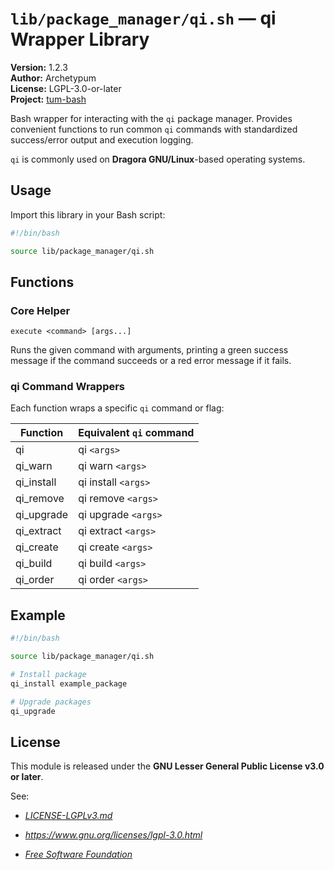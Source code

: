 # `lib/package_manager/qi.sh` — qi Wrapper Library

**Version:** 1.2.3  
**Author:** Archetypum  
**License:** LGPL-3.0-or-later  
**Project:** [tum-bash](https://github.com/Archetypum/tum-bash.git)

Bash wrapper for interacting with the `qi` package manager. Provides convenient functions to run common `qi` commands with standardized success/error output and execution logging.

`qi` is commonly used on **Dragora GNU/Linux**-based operating systems.

## Usage

Import this library in your Bash script:

```bash
#!/bin/bash

source lib/package_manager/qi.sh
```

## Functions

### Core Helper

`execute <command> [args...]`

Runs the given command with arguments, printing a green success message if the command succeeds or a red error message if it fails.

### qi Command Wrappers

Each function wraps a specific `qi` command or flag:

| **Function** | **Equivalent `qi` command** |
|--------------|-----------------------------|
| qi           | qi `<args>`                 |
| qi_warn      | qi warn `<args>`            |
| qi_install   | qi install `<args>`         |
| qi_remove    | qi remove `<args>`          |
| qi_upgrade   | qi upgrade `<args>`         |
| qi_extract   | qi extract `<args>`         |
| qi_create    | qi create `<args>`          |
| qi_build     | qi build `<args>`           |
| qi_order     | qi order `<args>`           |

## Example

```bash
#!/bin/bash

source lib/package_manager/qi.sh

# Install package
qi_install example_package

# Upgrade packages
qi_upgrade
```

## License

This module is released under the **GNU Lesser General Public License v3.0 or later**.

See:

- [_LICENSE-LGPLv3.md_](https://github.com/Archetypum/tum-bash/blob/master/LICENSE-LGPLv3.md)

- _https://www.gnu.org/licenses/lgpl-3.0.html_

- [_Free Software Foundation_](https://www.fsf.org/)
